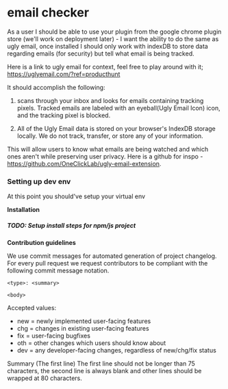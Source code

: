 # email checker
As a user I should be able to use your plugin from the google chrome plugin store (we'll work on deployment later) - I want the ability to do the same as ugly email, once installed I should only work with indexDB to store data regarding emails (for security) but tell what email is being tracked.

Here is a link to ugly email for context, feel free to play around with it; https://uglyemail.com/?ref=producthunt

It should accomplish the following: 

1. scans through your inbox and looks for emails containing tracking pixels. Tracked emails are labeled with an eyeball(Ugly Email Icon) icon, and the tracking pixel is blocked.

2. All of the Ugly Email data is stored on your browser's IndexDB storage locally. We do not track, transfer, or store any of your information.

This will allow users to know what emails are being watched and which ones aren't while preserving user privacy. Here is a github for inspo - https://github.com/OneClickLab/ugly-email-extension. 



### Setting up dev env
At this point you should've setup your virtual env

**Installation**
##### TODO: Setup install steps for npm/js project

**Contribution guidelines**

We use commit messages for automated generation of project changelog. For every pull request we request contributors to be compliant with the following commit message notation.

```
<type>: <summary>

<body>
```

Accepted <type> values:

- new = newly implemented user-facing features
- chg = changes in existing user-facing features
- fix = user-facing bugfixes
- oth = other changes which users should know about
- dev = any developer-facing changes, regardless of new/chg/fix status

Summary (The first line)
The first line should not be longer than 75 characters, the second line is always blank and other lines should be wrapped at 80 characters.
